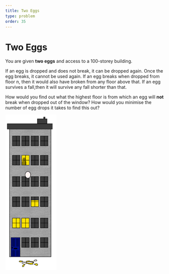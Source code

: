 ```yaml
---
title: Two Eggs
type: problem
order: 35
---
```


# Two Eggs

You are given **two eggs** and access to a 100-storey building.   

If an egg is dropped and does not break, it can be dropped again. Once the egg breaks, it cannot be used again. If an egg breaks when dropped from floor n, then it would also have broken from any floor above that. If an egg survives a fall,then it will survive any fall shorter than that.   

How would you find out what the highest floor is from which an egg will **not** break when dropped out of the window? How would you minimise the number of egg drops it takes to find this out?   

![](../../images/two-eggs-1.png)